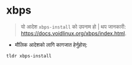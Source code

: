 # xbps

> यो आदेश `xbps-install` को उपनाम हो |
> थप जानकारी: <https://docs.voidlinux.org/xbps/index.html>.

- मौलिक आदेशको लागि कागजात हेर्नुहोस्:

`tldr xbps-install`
